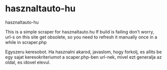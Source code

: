 # hasznaltauto-hu
hasznaltauto-hu

This is a simple scraper for hasznaltauto.hu
If build is failing don't worry, url-s on this site get obsolete, so you need to refresh it manually once in a while in scraper.php

Egyszeru keresobot. Ha hasznalni akarod, javaslom, hogy forkolj, es allits be egy sajat keresokriteriumot a scaper.php-ben url-nek, mivel ezt generalja az oldal, es idovel elevul.
